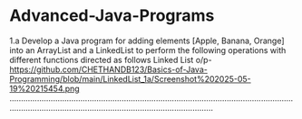 # Advanced-Java-Programs
1.a Develop a Java program for adding elements [Apple, Banana, Orange] into an ArrayList and a LinkedList to perform the following operations with different functions directed as follows
           Linked List o/p-https://github.com/CHETHANDB123/Basics-of-Java-Programming/blob/main/LinkedList_1a/Screenshot%202025-05-19%20215454.png
.....................................................................................................................................................................................................................


